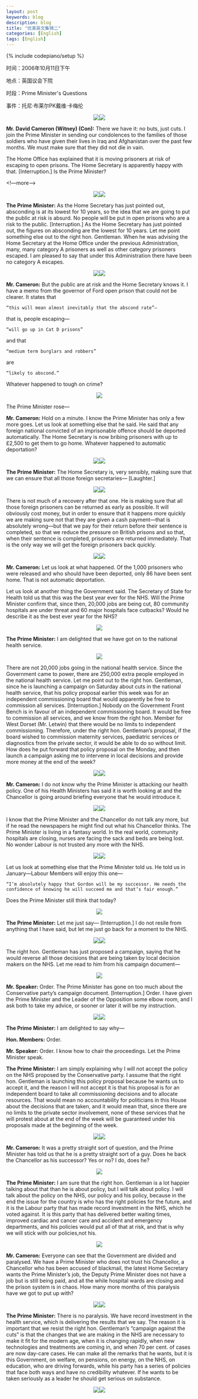 ```yaml
---
layout: post
keywords: blog
description: blog
title: "优美英文集锦二"
categories: [English]
tags: [English]
---
```

{% include codepiano/setup %}

时间：2006年10月11日下午

地点：英国议会下院

时段：Prime Minister's Questions

事件：托尼·布莱尔PK戴维·卡梅伦

<center><img src="/image/prime-ministers-questions/20110426pmq2-01.jpg"><img src="/image/prime-ministers-questions/20110426pmq2-02.jpg"></center>

**Mr. David Cameron (Witney) (Con):** There we have it: no buts, just cuts. I join the Prime Minister in sending our condolences to the families of those soldiers who have given their lives in Iraq and Afghanistan over the past few months. We must make sure that they did not die in vain.

The Home Office has explained that it is moving prisoners at risk of escaping to open prisons. The Home Secretary is apparently happy with that. [Interruption.] Is the Prime Minister?

<!—more—>

<center><img src="/image/prime-ministers-questions/20110426pmq2-03.jpg"><img src="/image/prime-ministers-questions/20110426pmq2-04.jpg"></center>

**The Prime Minister:** As the Home Secretary has just pointed out, absconding is at its lowest for 10 years, so the idea that we are going to put the public at risk is absurd. No people will be put in open prisons who are a risk to the public. [Interruption.] As the Home Secretary has just pointed out, the figures on absconding are the lowest for 10 years. Let me point something else out to the right hon. Gentleman. When he was advising the Home Secretary at the Home Office under the previous Administration, many, many category A prisoners as well as other category prisoners escaped. I am pleased to say that under this Administration there have been no category A escapes.

<center><img src="/image/prime-ministers-questions/20110426pmq2-05.jpg"><img src="/image/prime-ministers-questions/20110426pmq2-06.jpg"></center>

**Mr. Cameron:** But the public are at risk and the Home Secretary knows it. I have a memo from the governor of Ford open prison that could not be clearer. It states that

    “this will mean almost inevitably that the abscond rate”—

that is, people escaping—

    “will go up in Cat D prisons”

and that

    “medium term burglars and robbers”

are

    “likely to abscond.”

Whatever happened to tough on crime?

<center><img src="/image/prime-ministers-questions/20110426pmq2-07.jpg"></center>

The Prime Minister rose—

**Mr. Cameron:** Hold on a minute. I know the Prime Minister has only a few more goes. Let us look at something else that he said. He said that any foreign national convicted of an imprisonable offence should be deported automatically. The Home Secretary is now bribing prisoners with up to £2,500 to get them to go home. Whatever happened to automatic deportation?

<center><img src="/image/prime-ministers-questions/20110426pmq2-08.jpg"><img src="/image/prime-ministers-questions/20110426pmq2-09.jpg"></center>

**The Prime Minister:** The Home Secretary is, very sensibly, making sure that we can ensure that all those foreign secretaries— [Laughter.]

<center><img src="/image/prime-ministers-questions/20110426pmq2-10.jpg"><img src="/image/prime-ministers-questions/20110426pmq2-11.jpg"></center>

There is not much of a recovery after that one. He is making sure that all those foreign prisoners can be returned as early as possible. It will obviously cost money, but in order to ensure that it happens more quickly we are making sure not that they are given a cash payment—that is absolutely wrong—but that we pay for their return before their sentence is completed, so that we reduce the pressure on British prisons and so that, when their sentence is completed, prisoners are returned immediately. That is the only way we will get the foreign prisoners back quickly.

<center><img src="/image/prime-ministers-questions/20110426pmq2-12.jpg"><img src="/image/prime-ministers-questions/20110426pmq2-13.jpg"></center>

**Mr. Cameron:** Let us look at what happened. Of the 1,000 prisoners who were released and who should have been deported, only 86 have been sent home. That is not automatic deportation.

Let us look at another thing the Government said. The Secretary of State for Health told us that this was the best year ever for the NHS. Will the Prime Minister confirm that, since then, 20,000 jobs are being cut, 80 community hospitals are under threat and 60 major hospitals face cutbacks? Would he describe it as the best ever year for the NHS?

<center><img src="/image/prime-ministers-questions/20110426pmq2-14.jpg"></center>

**The Prime Minister:** I am delighted that we have got on to the national health service. 

<center><img src="/image/prime-ministers-questions/20110426pmq2-15.jpg"></center>

There are not 20,000 jobs going in the national health service. Since the Government came to power, there are 250,000 extra people employed in the national health service. Let me point out to the right hon. Gentleman, since he is launching a campaign on Saturday about cuts in the national health service, that his policy proposal earlier this week was for an independent commissioning board that would apparently be free to commission all services. [Interruption.] Nobody on the Government Front Bench is in favour of an independent commissioning board. It would be free to commission all services, and we know from the right hon. Member for West Dorset (Mr. Letwin) that there would be no limits to independent commissioning. Therefore, under the right hon. Gentleman’s proposal, if the board wished to commission maternity services, paediatric services or diagnostics from the private sector, it would be able to do so without limit. How does he put forward that policy proposal on the Monday, and then launch a campaign asking me to intervene in local decisions and provide more money at the end of the week?

<center><img src="/image/prime-ministers-questions/20110426pmq2-16.jpg"><img src="/image/prime-ministers-questions/20110426pmq2-17.jpg"></center>

**Mr. Cameron:** I do not know why the Prime Minister is attacking our health policy. One of his Health Ministers has said it is worth looking at and the Chancellor is going around briefing everyone that he would introduce it.

<center><img src="/image/prime-ministers-questions/20110426pmq2-18.jpg"><img src="/image/prime-ministers-questions/20110426pmq2-19.jpg"></center>

 I know that the Prime Minister and the Chancellor do not talk any more, but if he read the newspapers he might find out what his Chancellor thinks. The Prime Minister is living in a fantasy world. In the real world, community hospitals are closing, nurses are facing the sack and beds are being lost. No wonder Labour is not trusted any more with the NHS.
 
<center><img src="/image/prime-ministers-questions/20110426pmq2-20.jpg"><img src="/image/prime-ministers-questions/20110426pmq2-21.jpg"></center>
 
 Let us look at something else that the Prime Minister told us. He told us in January—Labour Members will enjoy this one—

    “I’m absolutely happy that Gordon will be my successor. He needs the confidence of knowing he will succeed me and that’s fair enough.”

Does the Prime Minister still think that today?

<center><img src="/image/prime-ministers-questions/20110426pmq2-22.jpg"></center>

**The Prime Minister:** Let me just say— [Interruption.] I do not resile from anything that I have said, but let me just go back for a moment to the NHS. 

<center><img src="/image/prime-ministers-questions/20110426pmq2-23.jpg"><img src="/image/prime-ministers-questions/20110426pmq2-24.jpg"></center>

The right hon. Gentleman has just proposed a campaign, saying that he would reverse all those decisions that are being taken by local decision makers on the NHS. Let me read to him from his campaign document—

<center><img src="/image/prime-ministers-questions/20110426pmq2-25.jpg"></center>

**Mr. Speaker:** Order. The Prime Minister has gone on too much about the Conservative party’s campaign document. [Interruption.] Order. I have given the Prime Minister and the Leader of the Opposition some elbow room, and I ask both to take my advice, or sooner or later it will be my instruction.

<center><img src="/image/prime-ministers-questions/20110426pmq2-26.jpg"><img src="/image/prime-ministers-questions/20110426pmq2-27.jpg"></center>

**The Prime Minister:** I am delighted to say why—

**Hon. Members:** Order.

**Mr. Speaker:** Order. I know how to chair the proceedings. Let the Prime Minister speak.

**The Prime Minister:** I am simply explaining why I will not accept the policy on the NHS proposed by the Conservative party. I assume that the right hon. Gentleman is launching this policy proposal because he wants us to accept it, and the reason I will not accept it is that his proposal is for an independent board to take all commissioning decisions and to allocate resources. That would mean no accountability for politicians in this House about the decisions that are taken, and it would mean that, since there are no limits to the private sector involvement, none of these services that he will protest about at the end of the week will be guaranteed under his proposals made at the beginning of the week.

<center><img src="/image/prime-ministers-questions/20110426pmq2-28.jpg"><img src="/image/prime-ministers-questions/20110426pmq2-29.jpg"></center>

**Mr. Cameron:** It was a pretty straight sort of question, and the Prime Minister has told us that he is a pretty straight sort of a guy. Does he back the Chancellor as his successor? Yes or no? I do, does he?

<center><img src="/image/prime-ministers-questions/20110426pmq2-30.jpg"></center>

**The Prime Minister:** I am sure that the right hon. Gentleman is a lot happier talking about that than he is about policy, but I will talk about policy. I will talk about the policy on the NHS, our policy and his policy, because in the end the issue for the country is who has the right policies for the future, and it is the Labour party that has made record investment in the NHS, which he voted against. It is this party that has delivered better waiting times, improved cardiac and cancer care and accident and emergency departments, and his policies would put all of that at risk, and that is why we will stick with our policies,not his.

<center><img src="/image/prime-ministers-questions/20110426pmq2-31.jpg"></center>

**Mr. Cameron:** Everyone can see that the Government are divided and paralysed. We have a Prime Minister who does not trust his Chancellor, a Chancellor who has been accused of blackmail, the latest Home Secretary wants the Prime Minister’s job, the Deputy Prime Minister does not have a job but is still being paid, and all the while hospital wards are closing and the prison system is in chaos. How many more months of this paralysis have we got to put up with?

<center><img src="/image/prime-ministers-questions/20110426pmq2-32.jpg"><img src="/image/prime-ministers-questions/20110426pmq2-33.jpg"></center>

**The Prime Minister:** There is no paralysis. We have record investment in the health service, which is delivering the results that we say. The reason it is important that we resist the right hon. Gentleman’s “campaign against the cuts” is that the changes that we are making in the NHS are necessary to make it fit for the modern age, when it is changing rapidly, when new technologies and treatments are coming in, and when 70 per cent. of cases are now day-care cases. He can make all the remarks that he wants, but it is this Government, on welfare, on pensions, on energy, on the NHS, on education, who are driving forwards, while his party has a series of policies that face both ways and have no credibility whatever. If he wants to be taken seriously as a leader he should get serious on substance.

<center><img src="/image/prime-ministers-questions/20110426pmq2-34.jpg"><img src="/image/prime-ministers-questions/20110426pmq2-35.jpg"></center>